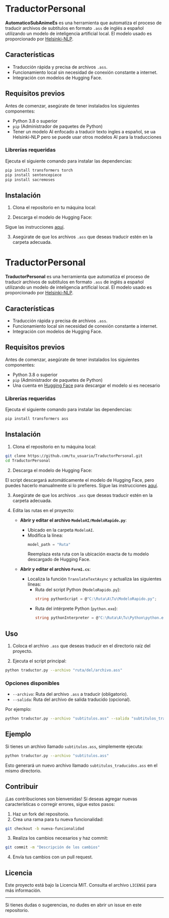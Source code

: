 # TraductorPersonal

**AutomaticoSubAnimeEs** es una herramienta que automatiza el proceso de traducir archivos de subtítulos en formato `.ass` de inglés a español utilizando un modelo de inteligencia artificial local. El modelo usado es proporcionado por [Helsinki-NLP](https://huggingface.co/Helsinki-NLP/opus-mt-en-es/tree/main).

## Características

- Traducción rápida y precisa de archivos `.ass`.
- Funcionamiento local sin necesidad de conexión constante a internet.
- Integración con modelos de Hugging Face.

## Requisitos previos

Antes de comenzar, asegúrate de tener instalados los siguientes componentes:

- Python 3.8 o superior
- `pip` (Administrador de paquetes de Python)
- Tener un modelo AI enfocado a traducir texto ingles a español, se ua Helsinki-NLP pero se puede usar otros modelos AI para la traducciones

### Librerías requeridas

Ejecuta el siguiente comando para instalar las dependencias:

```bash
pip install transformers torch
pip install sentencepiece
pip install sacremoses 
```

## Instalación

1. Clona el repositorio en tu máquina local:

2. Descarga el modelo de Hugging Face:

Sigue las instrucciones [aquí](https://huggingface.co/Helsinki-NLP/opus-mt-en-es/tree/main).

3. Asegúrate de que los archivos `.ass` que deseas traducir estén en la carpeta adecuada.
# TraductorPersonal

**TraductorPersonal** es una herramienta que automatiza el proceso de traducir archivos de subtítulos en formato `.ass` de inglés a español utilizando un modelo de inteligencia artificial local. El modelo usado es proporcionado por [Helsinki-NLP](https://huggingface.co/Helsinki-NLP/opus-mt-en-es/tree/main).

## Características

- Traducción rápida y precisa de archivos `.ass`.
- Funcionamiento local sin necesidad de conexión constante a internet.
- Integración con modelos de Hugging Face.

## Requisitos previos

Antes de comenzar, asegúrate de tener instalados los siguientes componentes:

- Python 3.8 o superior
- `pip` (Administrador de paquetes de Python)
- Una cuenta en [Hugging Face](https://huggingface.co/) para descargar el modelo si es necesario

### Librerías requeridas

Ejecuta el siguiente comando para instalar las dependencias:

```bash
pip install transformers ass
```

## Instalación

1. Clona el repositorio en tu máquina local:

```bash
git clone https://github.com/tu_usuario/TraductorPersonal.git
cd TraductorPersonal
```

2. Descarga el modelo de Hugging Face:

El script descargará automáticamente el modelo de Hugging Face, pero puedes hacerlo manualmente si lo prefieres. Sigue las instrucciones [aquí](https://huggingface.co/Helsinki-NLP/opus-mt-en-es/tree/main).

3. Asegúrate de que los archivos `.ass` que deseas traducir estén en la carpeta adecuada.

4. Edita las rutas en el proyecto:

   - **Abrir y editar el archivo `ModeloAI/ModeloRapido.py`**:
     - Ubicado en la carpeta `ModeloAI`.
     - Modifica la línea:
       ```python
       model_path = "Ruta"
       ```
       Reemplaza esta ruta con la ubicación exacta de tu modelo descargado de Hugging Face.

   - **Abrir y editar el archivo `Form1.cs`**:
     - Localiza la función `TranslateTextAsync` y actualiza las siguientes líneas:
       - Ruta del script Python (`ModeloRapido.py`):
         ```csharp
         string pythonScript = @"C:\Ruta\A\Tu\ModeloRapido.py";
         ```
       - Ruta del intérprete Python (`python.exe`):
         ```csharp
         string pythonInterpreter = @"C:\Ruta\A\Tu\Python\python.exe";
         ```
## Uso

1. Coloca el archivo `.ass` que deseas traducir en el directorio raíz del proyecto.

2. Ejecuta el script principal:

```bash
python traductor.py --archivo "ruta/del/archivo.ass"
```

### Opciones disponibles

- `--archivo`: Ruta del archivo `.ass` a traducir (obligatorio).
- `--salida`: Ruta del archivo de salida traducido (opcional).

Por ejemplo:

```bash
python traductor.py --archivo "subtitulos.ass" --salida "subtitulos_traducidos.ass"
```

## Ejemplo

Si tienes un archivo llamado `subtitulos.ass`, simplemente ejecuta:

```bash
python traductor.py --archivo "subtitulos.ass"
```

Esto generará un nuevo archivo llamado `subtitulos_traducidos.ass` en el mismo directorio.

## Contribuir

¡Las contribuciones son bienvenidas! Si deseas agregar nuevas características o corregir errores, sigue estos pasos:

1. Haz un fork del repositorio.
2. Crea una rama para tu nueva funcionalidad:

```bash
git checkout -b nueva-funcionalidad
```

3. Realiza los cambios necesarios y haz commit:

```bash
git commit -m "Descripción de los cambios"
```

4. Envía tus cambios con un pull request.

## Licencia

Este proyecto está bajo la Licencia MIT. Consulta el archivo `LICENSE` para más información.

---

Si tienes dudas o sugerencias, no dudes en abrir un issue en este repositorio.
